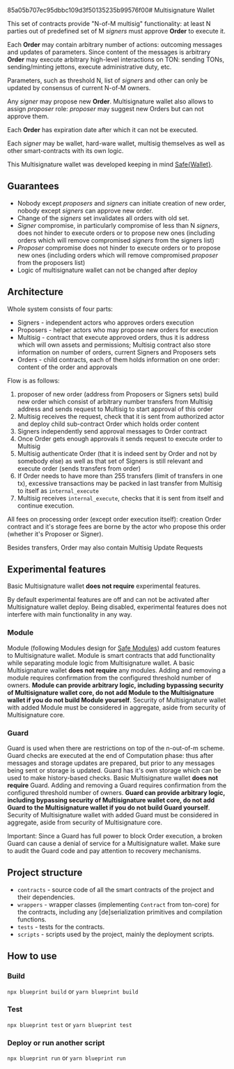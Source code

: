 85a05b707ec95dbbc109d3f50135235b99576f00# Multisignature Wallet

This set of contracts provide "N-of-M multisig" functionality: at least N parties out of predefined set of M _signers_ must approve **Order** to execute it.

Each **Order** may contain arbitrary number of actions: outcoming messages and updates of parameters. Since content of the messages is arbitrary **Order** may execute arbitrary high-level interactions on TON: sending TONs, sending/minting jettons, execute administrative duty, etc.

Parameters, such as threshold N, list of _signers_ and other can only be updated by consensus of current N-of-M owners.

Any _signer_ may propose new **Order**. Multisignature wallet also allows to assign _proposer_ role: _proposer_ may suggest new Orders but can not approve them.

Each **Order** has expiration date after which it can not be executed.

Each _signer_ may be wallet, hard-ware wallet, multisig themselves as well as other smart-contracts with its own logic.

This Multisignature wallet was developed keeping in mind [Safe{Wallet}](https://app.safe.global/welcome).

## Guarantees

- Nobody except _proposers_ and _signers_ can initiate creation of new order, nobody except _signers_ can approve new order.
- Change of the _signers_ set invalidates all orders with old set.
- _Signer_ compromise, in particularly compromise of less than N _signers_, does not hinder to execute orders or to propose new ones (including orders which will remove compromised _signers_ from the signers list)
- _Proposer_ compromise does not hinder to execute orders or to propose new ones (including orders which will remove compromised _proposer_ from the proposers list)
- Logic of multisignature wallet can not be changed after deploy

## Architecture
Whole system consists of four parts:
* Signers - independent actors who approves orders execution
* Proposers - helper actors who may propose new orders for execution
* Multisig - contract that execute approved orders, thus it is address which will own assets and permissions; Multisig contract also store information on number of orders, current Signers and Proposers sets
* Orders - child contracts, each of them holds information on one order: content of the order and approvals

Flow is as follows:
1) proposer of new order (address from Proposers or Signers sets) build new order which consist of arbitrary number transfers from Multisig address and sends request to Multisig to start approval of this order
2) Multisig receives the request, check that it is sent from authorized actor and deploy child sub-contract Order which holds order content
3) Signers independently send approval messages to Order contract
4) Once Order gets enough approvals it sends request to execute order to Multisig
5) Multisig authenticate Order (that it is indeed sent by Order and not by somebody else) as well as that set of Signers is still relevant and execute order (sends transfers from order)
6) If Order needs to have more than 255 transfers (limit of transfers in one tx), excessive transactions may be packed in last transfer from Multisig to itself as `internal_execute`
7) Multisig receives `internal_execute`, checks that it is sent from itself and continue execution.

All fees on processing order (except order execution itself): creation Order contract and it's storage fees are borne by the actor who propose this order (whether it's Proposer or Signer).

Besides transfers, Order may also contain Multisig Update Requests

## Experimental features
Basic Multisignature wallet **does not require** experimental features.

By default experimental features are off and can not be activated after Multisignature wallet deploy. Being disabled, experimental features does not interfere with main functionality in any way.

### Module
Module (following Modules design for [Safe Modules](https://docs.safe.global/safe-smart-account/modules)) add custom features to Multisignature wallet. Module is smart contracts that add functionality while separating module logic from Multisignature wallet. A basic Multisignature wallet **does not require** any modules. Adding and removing a module requires confirmation from the configured threshold number of owners. **Module can provide arbitrary logic, including bypassing security of Multisignature wallet core, do not add Module to the Multisignature wallet if you do not build Module yourself**. Security of Multisignature wallet with added Module must be considered in aggregate, aside from security of Multisignature core.

### Guard
Guard is used when there are restrictions on top of the n-out-of-m scheme. Guard checks are executed at the end of Computation phase: thus after messages and storage updates are prepared, but prior to any messages being sent or storage is updated. Guard has it's own storage which can be used to make history-based checks. Basic Multisignature wallet **does not require** Guard. Adding and removing a Guard requires confirmation from the configured threshold number of owners. **Guard can provide arbitrary logic, including bypassing security of Multisignature wallet core, do not add Guard to the Multisignature wallet if you do not build Guard yourself**. Security of Multisignature wallet with added Guard must be considered in aggregate, aside from security of Multisignature core.

Important: Since a Guard has full power to block Order execution, a broken Guard can cause a denial of service for a Multisignature wallet. Make sure to audit the Guard code and pay attention to recovery mechanisms.




## Project structure

-   `contracts` - source code of all the smart contracts of the project and their dependencies.
-   `wrappers` - wrapper classes (implementing `Contract` from ton-core) for the contracts, including any [de]serialization primitives and compilation functions.
-   `tests` - tests for the contracts.
-   `scripts` - scripts used by the project, mainly the deployment scripts.

## How to use

### Build

`npx blueprint build` or `yarn blueprint build`

### Test

`npx blueprint test` or `yarn blueprint test`

### Deploy or run another script

`npx blueprint run` or `yarn blueprint run`

